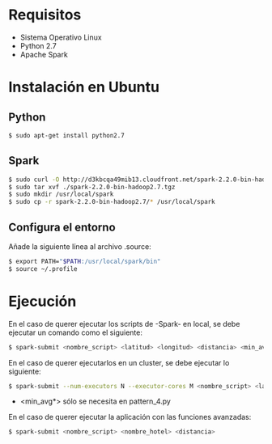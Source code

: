 # Requisitos

* Sistema Operativo Linux
* Python 2.7 
* Apache Spark

# Instalación en Ubuntu

## Python
```bash
$ sudo apt-get install python2.7
```

## Spark
```bash
$ sudo curl -O http://d3kbcqa49mib13.cloudfront.net/spark-2.2.0-bin-hadoop2.7.tgz
$ sudo tar xvf ./spark-2.2.0-bin-hadoop2.7.tgz
$ sudo mkdir /usr/local/spark
$ sudo cp -r spark-2.2.0-bin-hadoop2.7/* /usr/local/spark
```

## Configura el entorno 
Añade la siguiente línea al archivo .source:
```bash
$ export PATH="$PATH:/usr/local/spark/bin"
$ source ~/.profile
```

# Ejecución

En el caso de querer ejecutar los scripts de -Spark- en local, se debe ejecutar un comando como el siguiente:
```bash
$ spark-submit <nombre_script> <latitud> <longitud> <distancia> <min_avg*>
```
En el caso de querer ejecutarlos en un cluster, se debe ejecutar lo siguiente:
```bash
$ spark-submit --num-executors N --executor-cores M <nombre_script> <latitud> <longitud> <distancia> <min_avg*>
```
* <min_avg*> sólo se necesita en pattern_4.py

En el caso de querer ejecutar la aplicación con las funciones avanzadas:
```bash
$ spark-submit <nombre_script> <nombre_hotel> <distancia> 
```
	


